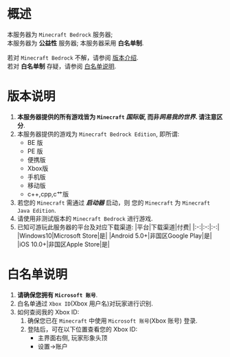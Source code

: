 # 概述

本服务器为 `Minecraft Bedrock` 服务器;  
本服务器为 **公益性** 服务器;
本服务器采用 **白名单制**.  

若对 `Minecraft Bedrock` 不解，请参阅 [版本介绍](#版本说明).  
若对 **白名单制** 存疑，请参阅 [白名单说明](#白名单说明).

# 版本说明

1. **本服务器提供的所有游戏皆为 `Minecraft` *国际版*,  而非*网易我的世界*. 请注意区分**.
2. 本服务器提供的游戏为 `Minecraft Bedrock Edition`, 即所谓:
    * BE 版
    * PE 版
    * 便携版
    * Xbox版
    * 手机版
    * 移动版
    * c++,cpp,c艹版
3. 若您的 `Minecraft` 需通过 ***启动器*** 启动，则 您的 `Minecraft` 为 `Minecraft Java Edition`.
4. 请使用非测试版本的 `Minecraft Bedrock` 进行游戏.
5. 已知可游玩此服务器的平台及对应下载渠道:
    |平台|下载渠道|付费|
    |:-:|:-:|:-:|
    |Windows10|Microsoft Store|是|
    |Android 5.0+|非国区Google Play|是|
    |iOS 10.0+|非国区Apple Store|是|

# 白名单说明

1. **请确保您拥有 `Microsoft 账号`**.
2. 白名单通过 `Xbox ID`(Xbox 用户名)对玩家进行识别.
3. 如何查阅我的 Xbox ID:
    1. 确保您已在 `Minecraft` 中使用 `Microsoft 账号`(Xbox 账号) 登录.
    2. 登陆后，可在以下位置查看您的 Xbox ID:
        * 主界面右侧, 玩家形象头顶
        * 设置->账户
